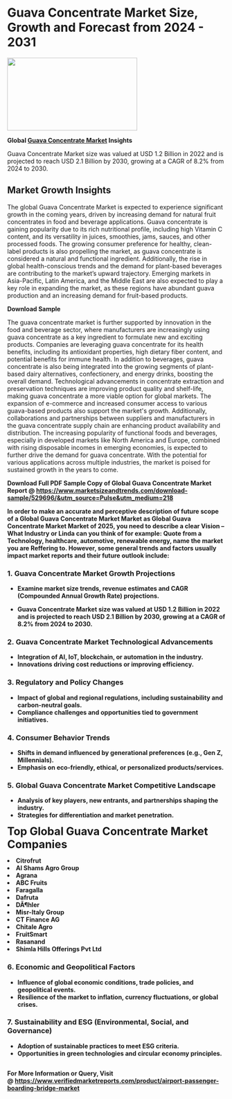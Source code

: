 <H1>Guava Concentrate Market Size, Growth and Forecast from 2024 - 2031</H1><img class="aligncenter size-medium wp-image-584254" src="https://thirdeyenews.in/wp-content/uploads/2024/09/Global-Market-Research-300x168.jpeg" alt="" width="300" height="168" /><p><strong>Global&nbsp;<a href="https://www.marketsizeandtrends.com/download-sample/529696/&amp;utm_source=Pulse&amp;utm_medium=218">Guava Concentrate Market</a> Insights</strong></p><p>Guava Concentrate Market size was valued at USD 1.2 Billion in 2022 and is projected to reach USD 2.1 Billion by 2030, growing at a CAGR of 8.2% from 2024 to 2030.</p><p><h2>Market Growth Insights</h2> <p>The global Guava Concentrate Market is expected to experience significant growth in the coming years, driven by increasing demand for natural fruit concentrates in food and beverage applications. Guava concentrate is gaining popularity due to its rich nutritional profile, including high Vitamin C content, and its versatility in juices, smoothies, jams, sauces, and other processed foods. The growing consumer preference for healthy, clean-label products is also propelling the market, as guava concentrate is considered a natural and functional ingredient. Additionally, the rise in global health-conscious trends and the demand for plant-based beverages are contributing to the market’s upward trajectory. Emerging markets in Asia-Pacific, Latin America, and the Middle East are also expected to play a key role in expanding the market, as these regions have abundant guava production and an increasing demand for fruit-based products.</p> <p><strong>Download Sample</strong></p> <p>The guava concentrate market is further supported by innovation in the food and beverage sector, where manufacturers are increasingly using guava concentrate as a key ingredient to formulate new and exciting products. Companies are leveraging guava concentrate for its health benefits, including its antioxidant properties, high dietary fiber content, and potential benefits for immune health. In addition to beverages, guava concentrate is also being integrated into the growing segments of plant-based dairy alternatives, confectionery, and energy drinks, boosting the overall demand. Technological advancements in concentrate extraction and preservation techniques are improving product quality and shelf-life, making guava concentrate a more viable option for global markets. The expansion of e-commerce and increased consumer access to various guava-based products also support the market's growth. Additionally, collaborations and partnerships between suppliers and manufacturers in the guava concentrate supply chain are enhancing product availability and distribution. The increasing popularity of functional foods and beverages, especially in developed markets like North America and Europe, combined with rising disposable incomes in emerging economies, is expected to further drive the demand for guava concentrate. With the potential for various applications across multiple industries, the market is poised for sustained growth in the years to come.</p> <p><strong></p><p><span class=""><strong>Download Full PDF Sample Copy of Global Guava Concentrate Market Report</strong> @ <a href="https://www.marketsizeandtrends.com/download-sample/529696/&amp;utm_source=Pulse&amp;utm_medium=218" target="_blank">https://www.marketsizeandtrends.com/download-sample/529696/&amp;utm_source=Pulse&amp;utm_medium=218</a></span></p><p>In order to make an accurate and perceptive description of future scope of a Global&nbsp;Guava Concentrate Market Market as Global&nbsp;Guava Concentrate Market Market of 2025, you need to describe a clear Vision &ndash; What Industry or Linda can you think of for example: Quote from a Technology, healthcare, automotive, renewable energy, name the market you are Reffering to. However, some general trends and factors usually impact market reports and their future outlook include:</p><h3>1.&nbsp;<strong>Guava Concentrate Market Growth Projections</strong></h3><ul><li>Examine market size trends, revenue estimates and CAGR (Compounded Annual Growth Rate) projections.</li><li><p>Guava Concentrate Market size was valued at USD 1.2 Billion in 2022 and is projected to reach USD 2.1 Billion by 2030, growing at a CAGR of 8.2% from 2024 to 2030.</p></li></ul><h3>2.&nbsp;<strong>Guava Concentrate Market Technological Advancements</strong></h3><ul><li>Integration of AI, IoT, blockchain, or automation in the industry.</li><li>Innovations driving cost reductions or improving efficiency.</li></ul><h3>3.&nbsp;<strong>Regulatory and Policy Changes</strong></h3><ul><li>Impact of global and regional regulations, including sustainability and carbon-neutral goals.</li><li>Compliance challenges and opportunities tied to government initiatives.</li></ul><h3>4.&nbsp;<strong>Consumer Behavior Trends</strong></h3><ul><li>Shifts in demand influenced by generational preferences (e.g., Gen Z, Millennials).</li><li>Emphasis on eco-friendly, ethical, or personalized products/services.</li></ul><h3>5.&nbsp;<strong>Global Guava Concentrate Market Competitive Landscape</strong></h3><ul><li>Analysis of key players, new entrants, and partnerships shaping the industry.</li><li>Strategies for differentiation and market penetration.</li></ul><p data-pm-slice="1 1 []"><span style="color: inherit; font-family: inherit; font-size: 25px;">Top Global Guava Concentrate Market Companies</span></p><div class="" data-test-id=""><p><li>Citrofrut</li><li> Al Shams Agro Group</li><li> Agrana</li><li> ABC Fruits</li><li> Faragalla</li><li> Dafruta</li><li> DÃ¶hler</li><li> Misr-Italy Group</li><li> CT Finance AG</li><li> Chitale Agro</li><li> FruitSmart</li><li> Rasanand</li><li> Shimla Hills Offerings Pvt Ltd</li></p></div><h3>6.&nbsp;<strong>Economic and Geopolitical Factors</strong></h3><ul><li>Influence of global economic conditions, trade policies, and geopolitical events.</li><li>Resilience of the market to inflation, currency fluctuations, or global crises.</li></ul><h3>7.&nbsp;<strong>Sustainability and ESG (Environmental, Social, and Governance)</strong></h3><ul><li>Adoption of sustainable practices to meet ESG criteria.</li><li>Opportunities in green technologies and circular economy principles.</li></ul><h2><strong style="font-size: 14px;">For More Information or Query, Visit @&nbsp;</strong><a style="background-color: #ffffff; font-size: 14px;" href="https://www.marketsizeandtrends.com/report/guava-concentrate-market/" target="_blank">https://www.verifiedmarketreports.com/product/airport-passenger-boarding-bridge-market</a></h2>
